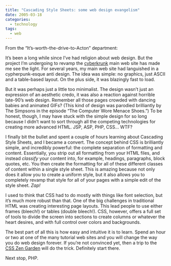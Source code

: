 ```yaml
---
title: "Cascading Style Sheets: some web design evangelism"
date: 2005-03-18
categories:
  - technology
tags:
  - web
---
```


From the “It’s-worth-the-drive-to-Acton” department:

It’s been a long while since I’ve had religion about web design. But the project I’m undergoing to revamp the [cyberkrunk](http://www.cyberkrunk.com) main web site has made me see the light. For several years, my main web site had languished in a cypherpunk-esque anti design. The idea was simple: no graphics, just ASCII and a table-based layout. On the plus side, it was blazingly fast to load.

But it was perhaps just a little too minimalist. The design wasn’t just an expression of an aesthetic credo, it was also a reaction against horrible late-90’s web design. Remember all those pages crowded with dancing babies and animated GIFs? (This kind of design was parodied brilliantly by The Simpsons in the episode “The Computer Wore Menace Shoes.”) To be honest, though, I may have stuck with the simple design for so long because I didn’t want to sort through all the competing technologies for creating more advanced HTML. JSP, ASP, PHP, CSS... WTF?

I finally bit the bullet and spent a couple of hours learning about Cascading Style Sheets, and I became a convert. The concept behind CSS is brilliantly simple, and incredibly powerful: the complete separation of formatting and content. Essentially, you strip out all formatting from your HTML files, and instead _classify_ your content into, for example, headings, paragraphs, block quotes, etc. You then create the formatting for all of these different classes of content within a single style sheet. This is amazing because not only does it allow you to create a uniform style, but it also allows you to completely revamp that style for all of your pages with a simple edit of the style sheet. _Zap!_

I used to think that CSS had to do mostly with things like font selection, but it’s much more robust than that. One of the big challenges in traditional HTML was creating interesting page layouts. This lead people to use either frames (bleech!) or tables (double bleech!). CSS, however, offers a full set of tools to divide the screen into sections to create columns or whatever the heart desires, and with full control over colors and backgrounds.

The best part of all this is how easy and intuitive it is to learn. Spend an hour or two at one of the many tutorial web sites and you will change the way you do web design forever. If you’re not convinced yet, then a trip to the [CSS Zen Garden](http://www.csszengarden.com/) will do the trick. Definitely start there.

Next stop, PHP.
